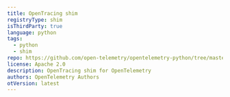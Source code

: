 ```yaml
---
title: OpenTracing shim
registryType: shim
isThirdParty: true
language: python
tags:
  - python
  - shim
repo: https://github.com/open-telemetry/opentelemetry-python/tree/master/ext/opentelemetry-ext-opentracing-shim
license: Apache 2.0
description: OpenTracing shim for OpenTelemetry
authors: OpenTelemetry Authors
otVersion: latest
---
```

